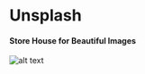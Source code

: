 # Unsplash

#### Store House for Beautiful Images

![alt text](https://github.com/Sukriti-sood/Unsplash/blob/main/un2.png)

